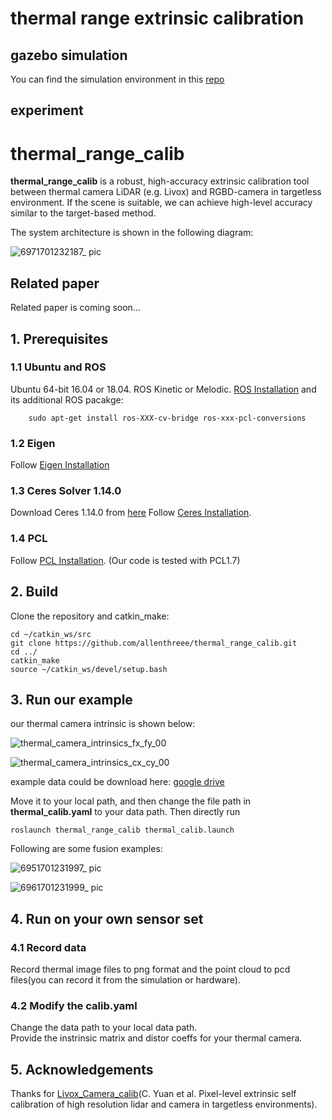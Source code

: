 # thermal range extrinsic calibration

## gazebo simulation
You can find the simulation environment in this [repo](https://github.com/allenthreee/thermal_range_calib_simulation) 

## experiment
# thermal_range_calib
**thermal_range_calib** is a robust, high-accuracy extrinsic calibration tool between thermal camera LiDAR (e.g. Livox) and RGBD-camera in targetless environment. If the scene is suitable, we can achieve high-level accuracy similar to the target-based method.

The system architecture is shown in the following diagram:

![6971701232187_ pic](https://github.com/allenthreee/thermal_range_calib/assets/59171742/9f0a9377-5a5e-40fb-ac9f-1d327cab06e3)

## Related paper
Related paper is coming soon...


## 1. Prerequisites
### 1.1 **Ubuntu** and **ROS**
Ubuntu 64-bit 16.04 or 18.04.
ROS Kinetic or Melodic. [ROS Installation](http://wiki.ros.org/ROS/Installation) and its additional ROS pacakge:

```
    sudo apt-get install ros-XXX-cv-bridge ros-xxx-pcl-conversions
```

### 1.2 **Eigen**
Follow [Eigen Installation](http://eigen.tuxfamily.org/index.php?title=Main_Page)

### 1.3 **Ceres Solver 1.14.0**
Download Ceres 1.14.0 from [here](https://github.com/ceres-solver/ceres-solver/releases/tag/1.14.0)
Follow [Ceres Installation](http://ceres-solver.org/installation.html).

### 1.4 **PCL**
Follow [PCL Installation](http://www.pointclouds.org/downloads/linux.html). (Our code is tested with PCL1.7)

## 2. Build
Clone the repository and catkin_make:

```
cd ~/catkin_ws/src
git clone https://github.com/allenthreee/thermal_range_calib.git
cd ../
catkin_make
source ~/catkin_ws/devel/setup.bash
```

## 3. Run our example

our thermal camera intrinsic is shown below:


![thermal_camera_intrinsics_fx_fy_00](https://github.com/allenthreee/thermal_range_calib/assets/59171742/44b04117-4de3-4bc2-94b6-a5fdef8bedb6)


![thermal_camera_intrinsics_cx_cy_00](https://github.com/allenthreee/thermal_range_calib/assets/59171742/a524c0e2-d9aa-4f69-a9fd-3f9bf6035d79)

example data could be download here: [google drive](https://drive.google.com/drive/folders/1qVTr8TDtHo3dQR90_XpZD-76ECm691wW?usp=sharing)

Move it to your local path, and then change the file path in **thermal_calib.yaml** to your data path. Then directly run
```
roslaunch thermal_range_calib thermal_calib.launch
```

Following are some fusion examples:

![6951701231997_ pic](https://github.com/allenthreee/thermal_range_calib/assets/59171742/354e0e90-bd94-49ba-aa44-12f50a86da49)

![6961701231999_ pic](https://github.com/allenthreee/thermal_range_calib/assets/59171742/50cf6868-36bf-49b5-8156-fdf3ee010f9a)


## 4. Run on your own sensor set
### 4.1 Record data
Record thermal image files to png format and the point cloud to pcd files(you can record it from the simulation or hardware).
### 4.2 Modify the **calib.yaml**
Change the data path to your local data path.  
Provide the instrinsic matrix and distor coeffs for your thermal camera. 

## 5. Acknowledgements
Thanks for [Livox_Camera_calib](https://github.com/hku-mars/livox_camera_calib)(C. Yuan et al. Pixel-level extrinsic self calibration of high resolution lidar and camera in targetless environments).


